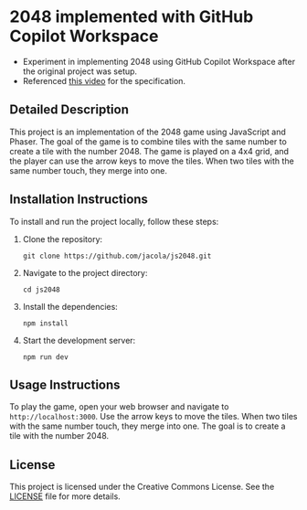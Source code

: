 # 2048 implemented with GitHub Copilot Workspace

* Experiment in implementing 2048 using GitHub Copilot Workspace after the original project was setup.
* Referenced [this video](https://www.youtube.com/watch?v=Hhui9dZH-cY) for the specification.

## Detailed Description

This project is an implementation of the 2048 game using JavaScript and Phaser. The goal of the game is to combine tiles with the same number to create a tile with the number 2048. The game is played on a 4x4 grid, and the player can use the arrow keys to move the tiles. When two tiles with the same number touch, they merge into one.

## Installation Instructions

To install and run the project locally, follow these steps:

1. Clone the repository:
   ```
   git clone https://github.com/jacola/js2048.git
   ```
2. Navigate to the project directory:
   ```
   cd js2048
   ```
3. Install the dependencies:
   ```
   npm install
   ```
4. Start the development server:
   ```
   npm run dev
   ```

## Usage Instructions

To play the game, open your web browser and navigate to `http://localhost:3000`. Use the arrow keys to move the tiles. When two tiles with the same number touch, they merge into one. The goal is to create a tile with the number 2048.

## License

This project is licensed under the Creative Commons License. See the [LICENSE](LICENSE) file for more details.

